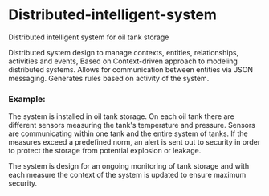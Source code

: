 # Distributed-intelligent-system
Distributed intelligent system for oil tank storage

Distributed system design to manage contexts, entities, relationships, activities and events, Based on Context-driven approach to modeling distributed systems. Allows for communication between entities via JSON messaging. Generates rules based on activity of the system.

### Example:

The system is installed in oil tank storage. On each oil tank there are different sensors measuring the tank's temperature and pressure. Sensors are communicating within one tank and the entire system of tanks. If the measures exceed a predefined norm, an alert is sent out to security in order to protect the storage from potential explosion or leakage. 

The system is design for an ongoing monitoring of tank storage and with each measure the context of the system is updated to ensure maximum security.
